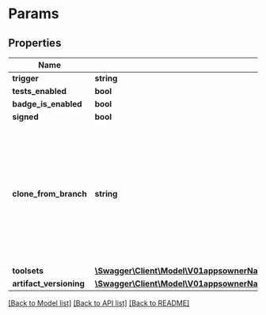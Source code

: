# Params

## Properties
Name | Type | Description | Notes
------------ | ------------- | ------------- | -------------
**trigger** | **string** |  | [optional] 
**tests_enabled** | **bool** |  | [optional] 
**badge_is_enabled** | **bool** |  | [optional] 
**signed** | **bool** |  | [optional] 
**clone_from_branch** | **string** | A configured branch name to clone from. If provided, all other parameters will be ignored. Only supported in POST requests. | [optional] 
**toolsets** | [**\Swagger\Client\Model\V01appsownerNameappNamebranchesbranchconfigToolsets**](V01appsownerNameappNamebranchesbranchconfigToolsets.md) |  | [optional] 
**artifact_versioning** | [**\Swagger\Client\Model\V01appsownerNameappNamebranchesbranchconfigArtifactVersioning**](V01appsownerNameappNamebranchesbranchconfigArtifactVersioning.md) |  | [optional] 

[[Back to Model list]](../README.md#documentation-for-models) [[Back to API list]](../README.md#documentation-for-api-endpoints) [[Back to README]](../README.md)



